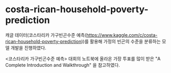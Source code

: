 # costa-rican-household-poverty-prediction
캐글 데이터(코스타리카 가구빈곤수준 예측(https://www.kaggle.com/c/costa-rican-household-poverty-prediction))를 활용해 가정의 빈곤의 수준을 분류하는 모델 개발을 진행하였다.  


<코스타리카 가구빈곤수준 예측> 대회의 노트북에 올라온 가장 투표를 많이 받은 "A Complete Introduction and Walkthrough" 을 참고하였다. 
